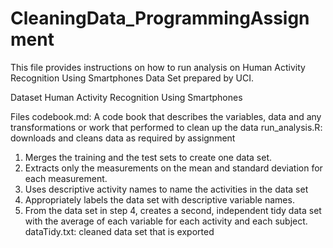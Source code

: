 # CleaningData_ProgrammingAssignment
This file provides instructions on how to run analysis on Human Activity Recognition Using Smartphones Data Set prepared by UCI.

Dataset
Human Activity Recognition Using Smartphones

Files
codebook.md: A code book that describes the variables, data and any transformations or work that performed to clean up the data
run_analysis.R: downloads and cleans data as required by assignment
  1.	Merges the training and the test sets to create one data set.
  2.	Extracts only the measurements on the mean and standard deviation for each measurement.
  3.	Uses descriptive activity names to name the activities in the data set
  4.	Appropriately labels the data set with descriptive variable names.
  5.	From the data set in step 4, creates a second, independent tidy data set with the average of each variable for each activity         and each subject.
dataTidy.txt: cleaned data set that is exported
